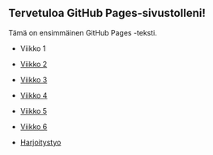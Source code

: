 <html>
<head>
    <link rel="stylesheet" type="text/css" href="styles.css">
    <title>GitHub Pages Sivuni</title>
<!-- Matomo -->
<script>
  var _paq = window._paq = window._paq || [];
  /* tracker methods like "setCustomDimension" should be called before "trackPageView" */
  _paq.push(['trackPageView']);
  _paq.push(['enableLinkTracking']);
  (function() {
    var u="//pilvipalvelut-matomo.rahtiapp.fi/";
    _paq.push(['setTrackerUrl', u+'matomo.php']);
    _paq.push(['setSiteId', '22']);
    var d=document, g=d.createElement('script'), s=d.getElementsByTagName('script')[0];
    g.async=true; g.src=u+'matomo.js'; s.parentNode.insertBefore(g,s);
  })();
</script>
<!-- End Matomo Code -->
</head>
<body>
    <h2>Tervetuloa GitHub Pages-sivustolleni!</h2>
    <p class="container">Tämä on ensimmäinen GitHub Pages -teksti.</p>
    <ul>
        <li>Viikko 1</li>
        <li><p><a href="vko2.html">Viikko 2</a></p></li>
        <li><p><a href="https://rautiainenoskari.github.io/web-tehtavat/vk3/index.html">Viikko 3</a></p></li>
        <li><p><a href="https://rautiainenoskari.github.io/web-tehtavat/vk4/">Viikko 4</a></p></li>
        <li><p><a href="vko5.html">Viikko 5</a></p></li>
        <li><p><a href="https://rautiainenoskari.github.io/web-tehtavat/vk6/">Viikko 6</a></p></li>
        <li><p><a href="https://rautiainenoskari.github.io/seagullpage/">Harjoitystyo</a></p></li>
    </ul>
</body>
</html>
